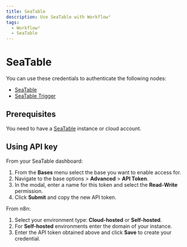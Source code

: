 ```yaml
---
title: SeaTable
description: Use SeaTable with Workflow²
tags:
  - Workflow²
  - SeaTable
---
```

# SeaTable

You can use these credentials to authenticate the following nodes:

- [SeaTable](/workflow/integrations/nodes/workflow-nodes-base.seaTable/)
- [SeaTable Trigger](/workflow/integrations/trigger-nodes/workflow-nodes-base.seaTableTrigger/)

## Prerequisites

You need to have a [SeaTable](https://seatable.io/en/) instance or cloud account.

## Using API key

From your SeaTable dashboard:

1. From the **Bases** menu select the base you want to enable access for.
2. Navigate to the base options > **Advanced** > **API Token**.
3. In the modal, enter a name for this token and select the **Read-Write** permission.
4. Click **Submit** and copy the new API token.

From n8n:

1. Select your environment type: **Cloud-hosted** or **Self-hosted**.
2. For **Self-hosted** environments enter the domain of your instance.
3. Enter the API token obtained above and click **Save** to create your credential.

